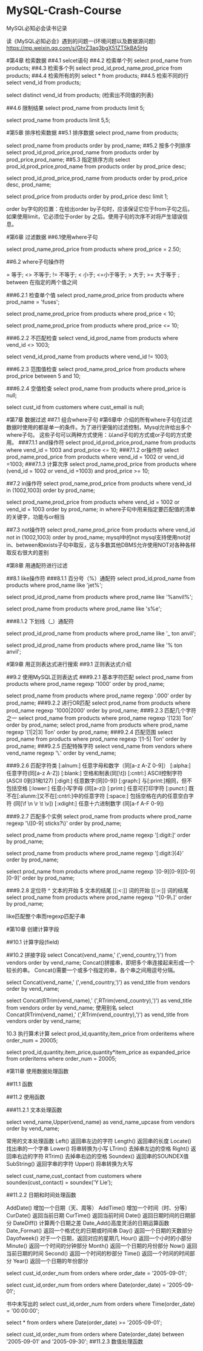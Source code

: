 # MySQL-Crash-Course
MySQL必知必会读书记录

读《MySQL必知必会》遇到的问题一(环境问题以及数据源问题)
https://mp.weixin.qq.com/s/GhrZ3aq3bgX51ZT5kBA5Hg

#第4章 检索数据
##4.1 selcet语句
##4.2 检索单个列
select prod_name from products;
##4.3 检索多个列
select prod_id,prod_name,prod_price from products;
##4.4 检索所有的列
select * from products;
##4.5 检索不同的行
select vend_id from products;

select distinct vend_id from products; (检索出不同值的列表)

##4.6 限制结果
select prod_name from products limit 5;

select prod_name from products limit 5,5;

#第5章 排序检索数据
##5.1 排序数据
select prod_name from products;

select prod_name from products order by prod_name;
##5.2 按多个列排序
select prod_id,prod_price,prod_name from products order by prod_price,prod_name;
##5.3 指定排序方向
select prod_id,prod_price,prod_name from products order by prod_price desc;

select prod_id,prod_price,prod_name from products order by prod_price desc, prod_name;

select prod_price from products order by prod_price desc limit 1;

order by字句的位置：在给出order by子句时，应该保证它位于from子句之后。如果使用limit，它必须位于order by
之后。使用子句的次序不对将产生错误信息。

#第6章 过滤数据
##6.1使用where子句

select prod_name,prod_price from products where prod_price = 2.50;

##6.2 where子句操作符

= 等于; <> 不等于; != 不等于; < 小于; <=小于等于; > 大于; >= 大于等于 ; between 在指定的两个值之间

###6.2.1 检查单个值
select prod_name,prod_price from products where prod_name = 'fuses';

select prod_name,prod_price from products where prod_price < 10;

select prod_name,prod_price from products where prod_price <= 10;

###6.2.2 不匹配检查
select vend_id,prod_name from products where vend_id <> 1003;

select vend_id,prod_name from products where vend_id != 1003;

###6.2.3 范围值检查
select prod_name,prod_price from products where prod_price between 5 and 10;

###6.2.4 空值检查
select prod_name from products where prod_price is null;

select cust_id from customers where cust_email is null;

#第7章 数据过滤
##7.1 组合where子句
#第6章中 介绍的所有where子句在过滤数据时使用的都是单一的条件。为了进行更强的过滤控制，Mysql允许给出多个where子句。
这些子句可以两种方式使用：以and子句的方式或or子句的方式使用。
###7.1.1 and操作符
select prod_id,prod_price,prod_name from products where vend_id = 1003 and prod_price <= 10;
###7.1.2 or操作符
select prod_name,prod_price from products where vend_id = 1002 or vend_id =1003;
###7.1.3 计算次序
select prod_name,prod_price from products where (vend_id = 1002 or vend_id =1003) and prod_price >= 10;

##7.2 in操作符
select prod_name,prod_price from products where vend_id in (1002,1003) order by prod_name;

select prod_name,prod_price from products where vend_id = 1002 or vend_id = 1003 order by prod_name;
in where子句中用来指定要匹配值的清单的关键字，功能与or相当

##7.3 not操作符
select prod_name,prod_price from products where vend_id not in (1002,1003) order by prod_name;
mysql中的not  mysql支持使用not对in、between和exists子句中取反，这与多数其他DBMS允许使用NOT对各种各样取反右很大的差别

#第8章 用通配符进行过滤

##8.1 like操作符
###8.1.1 百分号（%）通配符
select prod_id,prod_name from products where prod_name like 'jet%';

select prod_id,prod_name from products where prod_name like '%anvil%';

select prod_name from products where prod_name like 's%e';

###8.1.2 下划线（_）通配符

select prod_id,prod_name from products where prod_name like '_ ton anvil';

select prod_id,prod_name from products where prod_name like '% ton anvil';

#第9章 用正则表达式进行搜索
##9.1 正则表达式介绍

##9.2 使用MySQL正则表达式
###9.2.1 基本字符匹配
select prod_name from products where prod_name regexp '1000' order by prod_name;

select prod_name from products where prod_name regexp '.000' order by prod_name;
###9.2.2 进行OR匹配
select prod_name from products where prod_name regexp '1000|2000' order by prod_name;
###9.2.3 匹配几个字符之一
select prod_name from products where prod_name regexp '[123] Ton' order by prod_name;
select prod_name from products where prod_name regexp '[1|2|3] Ton' order by prod_name;
###9.2.4 匹配范围
select prod_name from products where prod_name regexp '[1-5] Ton' order by prod_name;
###9.2.5 匹配特殊字符
select vend_name from vendors where vend_name regexp '\\.' order by vend_name;

###9.2.6 匹配字符类
[:alnum:] 任意字母和数字（同[a-z A-Z 0-9]）
[:alpha:] 任意字符(同[a-z A-Z])
[:blank:] 空格和制表(同[\\t])
[:cntrl:] ASCII控制字符(ASCII 0到31和127)
[:digit:] 任意数字(同[0-9])
[:graph:] 与[:print:]相同，但不包括空格
[:lower:] 任意小写字母 (同[a-z])
[:print:] 任意可打印字符
[:punct:] 既不在[:alunm:]又不在[:cntrl:]中的任意字符
[:space:] 包括空格在内的任意空白字符 (同[\\f \\n \\r \\t \\v])
[:xdight:] 任意十六进制数字 (同[a-f A-F 0-9])

###9.2.7 匹配多个实例
select prod_name from products where prod_name regexp '\\([0-9] sticks?\\)' order by prod_name;

select prod_name from products where prod_name regexp '[:digit:]' order by prod_name;

select prod_name from products where prod_name regexp '[:digit:]{4}' order by prod_name;

select prod_name from products where prod_name regexp '[0-9][0-9][0-9][0-9]' order by prod_name;

###9.2.8 定位符
^ 文本的开始  $ 文本的结尾  [[:<:]] 词的开始   [[:>:]] 词的结尾
select prod_name from products where prod_name regexp '^[0-9\\.]' order by prod_name;


like匹配整个串而regexp匹配子串

#第10章  创建计算字段

##10.1 计算字段(field)

##10.2 拼接字段
select Concat(vend_name,' (',vend_country,')') from vendors order by vend_name;
Concat()拼接串，即把多个串连接起来形成一个较长的串。
Concat()需要一个或多个指定的串，各个串之间用逗号分隔。

select Concat(vend_name,' (',vend_country,')') as vend_title from vendors order by vend_name;

select Concat(RTrim(vend_name),' (',RTrim(vend_country),')') as vend_title from vendors order by vend_name;
使用别名
select Concat(RTrim(vend_name),' (',RTrim(vend_country),')') as vend_title from vendors order by vend_name;

10.3 执行算术计算
select prod_id,quantity,item_price from orderitems where order_num = 20005;

select prod_id,quantity,item_price,quantity*item_price as expanded_price from orderitems where order_num = 20005;


#第11章 使用数据处理函数

##11.1 函数

##11.2 使用函数

###11.2.1 文本处理函数

select vend_name,Upper(vend_name) as vend_name_upcase from vendors order by vend_name;

常用的文本处理函数
Left() 返回串左边的字符
Length() 返回串的长度
Locate() 找出串的一个字串
Lower() 将串转换为小写
LTrim() 去掉串左边的空格
Right() 返回串右边的字符
RTrim() 去掉串右边的空格
Soundex() 返回串的SOUNDEX值
SubString() 返回字串的字符
Upper() 将串转换为大写

select cust_name,cust_contact from customers where soundex(cust_contact) = soundex('Y Lie');

##11.2.2 日期和时间处理函数

AddDate() 增加一个日期（天、周等）
AddTime() 增加一个时间（时、分等）
CurDate() 返回当前日期
CurTime() 返回当前时间
Date()    返回日期时间的日期部分
DateDiff() 计算两个日期之差
Date_Add()高度灵活的日期运算函数
Date_Format() 返回一个格式化的日期或时间串
Day()     返回一个日期的天数部分
Dayofweek() 对于一个日期，返回对应的星期几
Hour()    返回一个小时的小部分
Minute()  返回一个时间的分钟部分
Month()   返回一个日期的月份部分
Now()    返回当前日期的时间
Second() 返回一个时间的秒部分
Time()   返回一个时间的时间部分
Year()   返回一个日期的年份部分

select cust_id,order_num from orders where order_date = '2005-09-01';

select cust_id,order_num from orders where Date(order_date) = '2005-09-01';

书中未写出的
select cust_id,order_num from orders where Time(order_date) = '00:00:00';

select * from orders where Date(order_date) >= '2005-09-01';

select cust_id,order_num from orders where Date(order_date) between '2005-09-01' and '2005-09-30';
##11.2.3 数值处理函数
